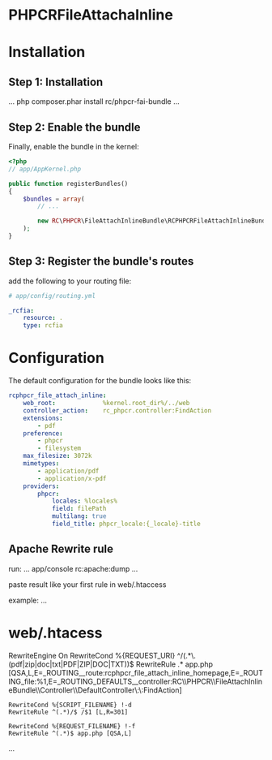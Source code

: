 PHPCRFileAttachaInline
======================

# Installation


## Step 1: Installation

...
php composer.phar install rc/phpcr-fai-bundle
...


## Step 2: Enable the bundle

Finally, enable the bundle in the kernel:

``` php
<?php
// app/AppKernel.php

public function registerBundles()
{
    $bundles = array(
        // ...

        new RC\PHPCR\FileAttachInlineBundle\RCPHPCRFileAttachInlineBundle(),
    );
}
```

## Step 3: Register the bundle's routes

add the following to your routing file:

``` yaml
# app/config/routing.yml

_rcfia:
    resource: .
    type: rcfia
```


# Configuration

The default configuration for the bundle looks like this:

``` yaml
rcphpcr_file_attach_inline:
    web_root:             %kernel.root_dir%/../web
    controller_action:    rc_phpcr.controller:FindAction
    extensions:
        - pdf
    preference:
        - phpcr
        - filesystem
    max_filesize: 3072k
    mimetypes:
        - application/pdf
        - application/x-pdf
    providers:
        phpcr:
            locales: %locales%
            field: filePath
            multilang: true
            field_title: phpcr_locale:{_locale}-title
```

## Apache Rewrite rule
run:
...
app/console rc:apache:dump
...

paste result like your first rule in web/.htaccess

example:
...
# web/.htacess
<IfModule mod_rewrite.c>
    RewriteEngine On
    RewriteCond %{REQUEST_URI} ^/(.*\.(pdf|zip|doc|txt|PDF|ZIP|DOC|TXT))$
    RewriteRule .* app.php [QSA,L,E=_ROUTING__route:rcphpcr_file_attach_inline_homepage,E=_ROUTING_file:%1,E=_ROUTING_DEFAULTS__controller:RC\\PHPCR\\FileAttachInlineBundle\\Controller\\DefaultController\:\:FindAction]
    
    RewriteCond %{SCRIPT_FILENAME} !-d
    RewriteRule ^(.*)/$ /$1 [L,R=301]

    RewriteCond %{REQUEST_FILENAME} !-f
    RewriteRule ^(.*)$ app.php [QSA,L]
</IfModule>
...
